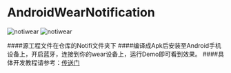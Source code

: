 # AndroidWearNotification


![notiwear](http://7xi6qz.com1.z0.glb.clouddn.com/androidwearnotificationwear.jpg)
![notiwear](http://7xi6qz.com1.z0.glb.clouddn.com/androidwearnotificationphoneapp.png)

####源工程文件在仓库的Notifi文件夹下
####编译成Apk后安装至Android手机设备上，开启蓝牙，连接到你的wear设备上，运行Demo即可看到效果。
####具体开发教程请参考：[传送门](http://note.youdao.com/share/?id=71762ef8f2368300e7e1a0d726e84655&type=note)

